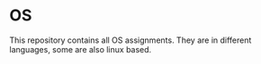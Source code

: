 # OS

This repository contains all OS assignments.
They are in different languages, some are also linux based.

